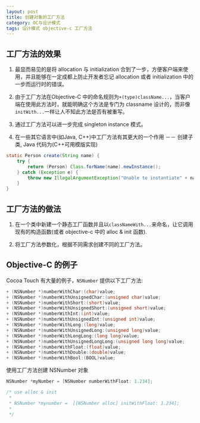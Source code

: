 ```yaml
---
layout: post
title: 创建对象的工厂方法
category: OC与设计模式
tags: 设计模式 objective-c 工厂方法
---
```


## 工厂方法的效果

1. 最显而易见的是将 allocation 与 initialization 合到了一步，方便客户端来使用，并且能够在一定成都上防止开发者忘记 allocation 或者 initialization 中的一步而运行时的错误。

2. 由于工厂方法在Objective-C 中的命名规则为`+(type)className...`，当客户端在使用此方法时，就能明确这个方法是专门为 classname  设计的，而非像`initWith...`一样让人不知此方法是否有被重写。

3. 通过工厂方法可以进一步完成 singleton instance 模式。

4. 在一些其它语言中(如Java, C++)中工厂方法有其更大的一个作用 －－ 创建子类, Java 代码为(C++可用模版实现)

```java
static Person create(String name) {
    try {
        return (Person) Class.forName(name).newInstance();
    } catch (Exception e) {
        throw new IllegalArgumentException("Unable to instantiate" + name);
    }
}
```

## 工厂方法的做法

1. 在一个类中新建一个静态工厂函数并且以`classNameWith...`来命名，让它调用现有的构造函数(或者 objective-c 中的 alloc & init 函数).

2. 将工厂方法参数化，根据不同需求创建不同的工厂方法。

<!-- more -->

## Objective-C 的例子

Cocoa Touch 有大量的例子，`NSNumber` 提供以下工厂方法:

```Objective-C
+ (NSNumber *)numberWithChar:(char)value;
+ (NSNumber *)numberWithUnsignedChar:(unsigned char)value;
+ (NSNumber *)numberWithShort:(short)value;
+ (NSNumber *)numberWithUnsignedShort:(unsigned short)value;
+ (NSNumber *)numberWithInt:(int)value;
+ (NSNumber *)numberWithUnsignedInt:(unsigned int)value;
+ (NSNumber *)numberWithLong:(long)value;
+ (NSNumber *)numberWithUnsignedLong:(unsigned long)value;
+ (NSNumber *)numberWithLongLong:(long long)value;
+ (NSNumber *)numberWithUnsignedLongLong:(unsigned long long)value;
+ (NSNumber *)numberWithFloat:(float)value;
+ (NSNumber *)numberWithDouble:(double)value;
+ (NSNumber *)numberWithBool:(BOOL)value;
```

使用工厂方法创建 NSNumber 对象

```objective-c
NSNumber *myNumber = [NSNumber numberWithFloat: 1.234];

/* use alloc & init
 *
 * NSNumber *mynumber =  [[NSNumber alloc] initWithFloat: 1.234];
 *
 */
```
